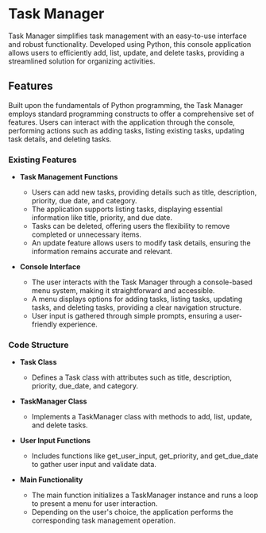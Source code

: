 # Task Manager

Task Manager simplifies task management with an easy-to-use interface and robust functionality. Developed using Python, this console application allows users to efficiently add, list, update, and delete tasks, providing a streamlined solution for organizing activities.

## Features

Built upon the fundamentals of Python programming, the Task Manager employs standard programming constructs to offer a comprehensive set of features. Users can interact with the application through the console, performing actions such as adding tasks, listing existing tasks, updating task details, and deleting tasks.

### Existing Features

- __Task Management Functions__

  - Users can add new tasks, providing details such as title, description, priority, due date, and category.
  - The application supports listing tasks, displaying essential information like title, priority, and due date.
  - Tasks can be deleted, offering users the flexibility to remove completed or unnecessary items.
  - An update feature allows users to modify task details, ensuring the information remains accurate and relevant.

- __Console Interface__

  - The user interacts with the Task Manager through a console-based menu system, making it straightforward and accessible.
  - A menu displays options for adding tasks, listing tasks, updating tasks, and deleting tasks, providing a clear navigation structure.
  - User input is gathered through simple prompts, ensuring a user-friendly experience.

### Code Structure

- __Task Class__
  - Defines a Task class with attributes such as title, description, priority, due_date, and category.
 
- __TaskManager Class__
  - Implements a TaskManager class with methods to add, list, update, and delete tasks.
 
- __User Input Functions__
  - Includes functions like get_user_input, get_priority, and get_due_date to gather user input and validate data.

- __Main Functionality__
  - The main function initializes a TaskManager instance and runs a loop to present a menu for user interaction.
  - Depending on the user's choice, the application performs the corresponding task management operation.
